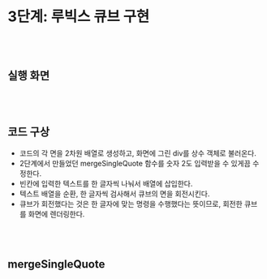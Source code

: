 # 3단계: 루빅스 큐브 구현
</br></br>
## 실행 화면

</br></br>
## 코드 구상
  * 코드의 각 면을 2차원 배열로 생성하고, 화면에 그린 div를 상수 객체로 불러온다.
  * 2단계에서 만들었던 mergeSingleQuote 함수를 숫자 2도 입력받을 수 있게끔 수정한다.
  * 빈칸에 입력한 텍스트를 한 글자씩 나눠서 배열에 삽입한다.
  * 텍스트 배열을 순환, 한 글자씩 검사해서 큐브의 면을 회전시킨다. 
  * 큐브가 회전했다는 것은 한 글자에 맞는 명령을 수행했다는 뜻이므로, 회전한 큐브를 화면에 렌더링한다.
  
 </br></br>
 ## mergeSingleQuote
  
  
